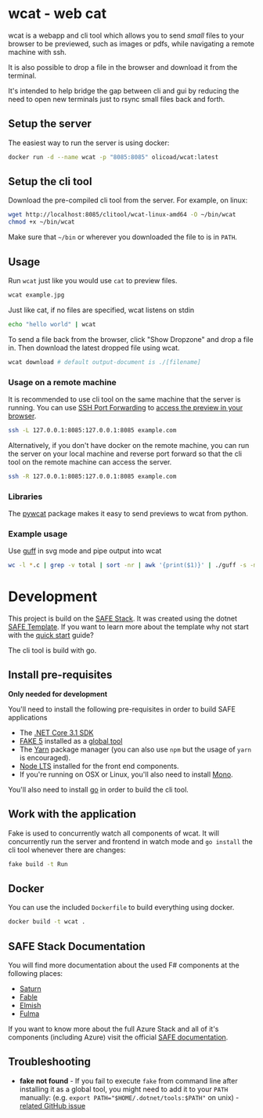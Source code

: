 # wcat - web cat

wcat is a webapp and cli tool which allows you to send *small* files
to your browser to be previewed, such as images or pdfs, while navigating a remote machine with ssh.

It is also possible to drop a file in the browser and download it from the terminal.

It's intended to help bridge the gap between cli and gui by reducing the need to open new terminals just to rsync small files back and forth.

## Setup the server

The easiest way to run the server is using docker:

```bash
docker run -d --name wcat -p "8085:8085" olicoad/wcat:latest
```

## Setup the cli tool

Download the pre-compiled cli tool from the server.
For example, on linux:

```bash
wget http://localhost:8085/clitool/wcat-linux-amd64 -O ~/bin/wcat
chmod +x ~/bin/wcat
```

Make sure that `~/bin` or wherever you downloaded the file to is in `PATH`.

## Usage

Run `wcat` just like you would use `cat` to preview files.

```bash
wcat example.jpg
```

Just like cat, if no files are specified, wcat listens on stdin

```bash
echo "hello world" | wcat
```

To send a file back from the browser, click "Show Dropzone" and drop a file in. Then download the latest dropped file using wcat.

```bash
wcat download # default output-document is ./[filename]
```

### Usage on a remote machine
It is recommended to use cli tool on the same machine that the server is running.
You can use [SSH Port Forwarding](https://www.ssh.com/ssh/tunneling/example) to [access the preview in your browser](http://localhost:8085).

```bash
ssh -L 127.0.0.1:8085:127.0.0.1:8085 example.com
```

Alternatively, if you don't have docker on the remote machine,
you can run the server on your local machine and reverse port forward
so that the cli tool on the remote machine can access the server.

```bash
ssh -R 127.0.0.1:8085:127.0.0.1:8085 example.com
```

### Libraries
The [pywcat](src/Python/README.md) package makes it easy to send previews to wcat from python.

### Example usage

Use [guff](https://github.com/silentbicycle/guff) in svg mode and pipe output into wcat
```bash
wc -l *.c | grep -v total | sort -nr | awk '{print($1)}' | ./guff -s -m line -r | wcat
```

# Development

This project is build on the [SAFE Stack](https://safe-stack.github.io/). It was created using the dotnet [SAFE Template](https://safe-stack.github.io/docs/template-overview/). If you want to learn more about the template why not start with the [quick start](https://safe-stack.github.io/docs/quickstart/) guide?

The cli tool is build with go.

## Install pre-requisites
**Only needed for development**

You'll need to install the following pre-requisites in order to build SAFE applications

* The [.NET Core 3.1 SDK](https://www.microsoft.com/net/download)
* [FAKE 5](https://fake.build/) installed as a [global tool](https://fake.build/fake-gettingstarted.html#Install-FAKE)
* The [Yarn](https://yarnpkg.com/lang/en/docs/install/) package manager (you can also use `npm` but the usage of `yarn` is encouraged).
* [Node LTS](https://nodejs.org/en/download/) installed for the front end components.
* If you're running on OSX or Linux, you'll also need to install [Mono](https://www.mono-project.com/docs/getting-started/install/).

You'll also need to install [go](https://golang.org/) in order to build the cli tool.

## Work with the application

Fake is used to concurrently watch all components of wcat.
It will concurrently run the server and frontend in watch mode and `go install` the cli tool whenever there are changes:

```bash
fake build -t Run
```

## Docker

You can use the included `Dockerfile` to build everything using docker.

```bash
docker build -t wcat .
```

## SAFE Stack Documentation

You will find more documentation about the used F# components at the following places:

* [Saturn](https://saturnframework.org/docs/)
* [Fable](https://fable.io/docs/)
* [Elmish](https://elmish.github.io/elmish/)
* [Fulma](https://fulma.github.io/Fulma/)

If you want to know more about the full Azure Stack and all of it's components (including Azure) visit the official [SAFE documentation](https://safe-stack.github.io/docs/).

## Troubleshooting

* **fake not found** - If you fail to execute `fake` from command line after installing it as a global tool, you might need to add it to your `PATH` manually: (e.g. `export PATH="$HOME/.dotnet/tools:$PATH"` on unix) - [related GitHub issue](https://github.com/dotnet/cli/issues/9321)
